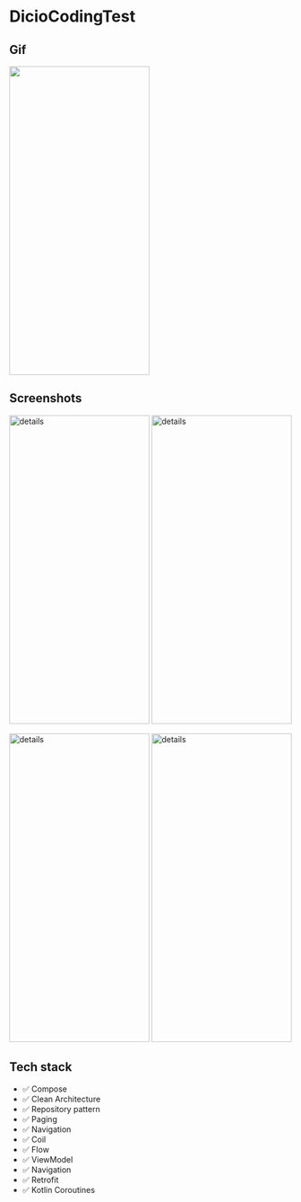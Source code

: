 # DicioCodingTest

## Gif
<img src="/drawings/codingTest230204t0959.gif" width="250" height="550"/>
<br>

## Screenshots
<img src='https://ordoterick28portfolio.000webhostapp.com/dicio/d0.jpg' border='0' alt='details' width="250" height="550"/> <img src='https://ordoterick28portfolio.000webhostapp.com/dicio/registration.jpg' border='0' alt='details' width="250" height="550"/>

<img src='https://ordoterick28portfolio.000webhostapp.com/dicio/datePicker.jpg' border='0' alt='details' width="250" height="550"/> <img src='https://ordoterick28portfolio.000webhostapp.com/dicio/d5.jpg' border='0' alt='details' width="250" height="550"/>


## Tech stack
* ✅ Compose
* ✅ Clean Architecture
* ✅ Repository pattern
* ✅ Paging
* ✅ Navigation
* ✅ Coil
* ✅ Flow
* ✅ ViewModel
* ✅ Navigation
* ✅ Retrofit
* ✅ Kotlin Coroutines
